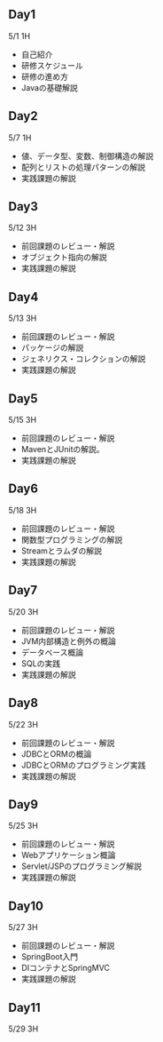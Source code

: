 ## Day1 
5/1 1H

* 自己紹介
* 研修スケジュール
* 研修の進め方
* Javaの基礎解説

## Day2 
5/7 1H

* 値、データ型、変数、制御構造の解説
* 配列とリストの処理パターンの解説
* 実践課題の解説

## Day3
5/12 3H

* 前回課題のレビュー・解説
* オブジェクト指向の解説
* 実践課題の解説

## Day4
5/13 3H

* 前回課題のレビュー・解説
* パッケージの解説
* ジェネリクス・コレクションの解説
* 実践課題の解説

## Day5
5/15 3H

* 前回課題のレビュー・解説
* MavenとJUnitの解説。
* 実践課題の解説

## Day6
5/18 3H

* 前回課題のレビュー・解説
* 関数型プログラミングの解説
* Streamとラムダの解説
* 実践課題の解説

## Day7
5/20 3H

* 前回課題のレビュー・解説
* JVM内部構造と例外の概論
* データベース概論
* SQLの実践
* 実践課題の解説

## Day8
5/22 3H

* 前回課題のレビュー・解説
* JDBCとORMの概論
* JDBCとORMのプログラミング実践
* 実践課題の解説

## Day9
5/25 3H

* 前回課題のレビュー・解説
* Webアプリケーション概論
* Servlet/JSPのプログラミング解説
* 実践課題の解説

## Day10
5/27 3H

* 前回課題のレビュー・解説
* SpringBoot入門
* DIコンテナとSpringMVC
* 実践課題の解説

## Day11
5/29 3H

